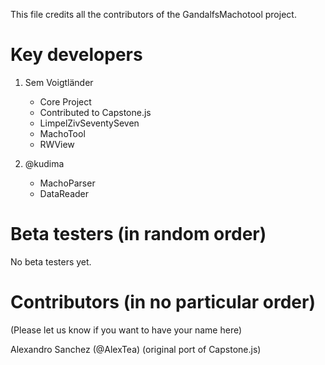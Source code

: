 This file credits all the contributors of the GandalfsMachotool project.

Key developers
==============
1. Sem Voigtländer
   - Core Project
   - Contributed to Capstone.js
   - LimpelZivSeventySeven
   - MachoTool
   - RWView
  
2. @kudima
   - MachoParser
   - DataReader


Beta testers (in random order)
==============================
No beta testers yet.


Contributors (in no particular order)
=====================================
(Please let us know if you want to have your name here)  

 Alexandro Sanchez (@AlexTea) (original port of Capstone.js)
